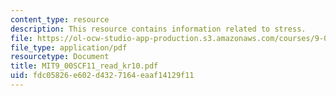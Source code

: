 ```yaml
---
content_type: resource
description: This resource contains information related to stress.
file: https://ol-ocw-studio-app-production.s3.amazonaws.com/courses/9-00sc-introduction-to-psychology-fall-2011/fdc05826e602d4327164eaaf14129f11_MIT9_00SCF11_read_kr10.pdf
file_type: application/pdf
resourcetype: Document
title: MIT9_00SCF11_read_kr10.pdf
uid: fdc05826-e602-d432-7164-eaaf14129f11
---
```

